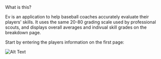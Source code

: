 What is this?

Ev is an application to help baseball coaches accurately evaluate their players' skills. It uses the same 20-80 grading scale used by professional scouts, and displays overall averages and indivual skill grades on the breakdown page.

Start by entering the players information on the first page:

![Alt Text]()
